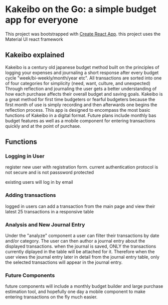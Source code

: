 # Kakeibo on the Go: a simple budget app for everyone

This project was bootstrapped with [Create React App](https://github.com/facebook/create-react-app).
this project uses the Material UI react framework

## Kakeibo explained
Kakeibo is a century old japanese budget method built on the principles of logging your expenses and journaling a short response after every budget cycle "week/bi-weekly/month/year etc". All transactions are sorted into one of four categories for simplicity (need, want, culture, and unexpected) Through reflection and journaling the user gets a better understanding of how each purchase affects their overall budget and saving goals. Kakeibo is a great method for first time budgeters or fearful budgeters because the first month of use is simply recording and then afterwards one begins the reflection process. This app is designed to encompass the most basic functions of Kakeibo in a digital format. Future plans include monthly bas budget features as well as a mobile component for entering transactions quickly and at the point of purchase. 


## Functions

### Logging in User
register new user with registration form. current authentication protocol is not secure and is not passsword protected

existing users will log in by email

### Adding transactions
 logged in users can add a transaction from the main page and view their latest 25 transactions in a responsive table

### Analysis and New Journal Entry 
 Under the "analyze" component a user can filter their transactions by date and/or category. The user can then author a journal entry about the displayed transactions. when the journal is saved, ONLY the transactions currently diplayed in the table will be attached for it. Therefore when the user views the journal entry later in detail from the journal entry table, only the selected transactions will appear in the journal entry. 

 ### Future Components
 future components will include a monthly budget builder and large purchase estimation tool, and hopefully one day a mobile component to make entering transactions on the fly much easier. 

